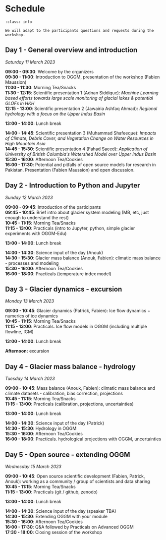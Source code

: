 # Schedule


```{admonition} This schedule is only indicative!
:class: info

We will adapt to the participants questions and requests during the workshop.
```


## Day 1 - General overview and introduction

*Saturday 11 March 2023*

**09:00 - 09:30**: Welcome by the organizers<br>
**09:30 - 11:00**: Introduction to OGGM, presentation of the workshop (Fabien Maussion)<br>
**11:00 - 11:30**: Morning Tea/Snacks<br>
**11:30 - 12:15**: Scientific presentation 1 (Adnan Siddique): *Machine Learning based efforts towards large scale monitoring of glacial lakes & potential GLOFs in HKH*<br>
**12:15 - 13:00**: Scientific presentation 2 (Jawairia Ashfaq Ahmad): *Regional hydrology with a focus on the Upper Indus Basin*<br>

**13:00 - 14:00**: Lunch break

**14:00 - 14:45**: Scientific presentation 3 (Muhammad Shafeeque): *Impacts of Climate, Debris Cover, and Vegetation Change on Water Resources in High Mountain Asia*<br>
**14:45 - 15:30**: Scientific presentation 4 (Fahad Saeed): *Application of University of British Columbia's Watershed Model over Upper Indus Basin*<br>
**15:30 - 16:00**: Afternoon Tea/Cookies<br>
**16:00 - 17:30**: Potential and pitfalls of open source models for research in Pakistan. Presentation (Fabien Maussion) and open discussion.<br>

## Day 2 - Introduction to Python and Jupyter

*Sunday 12 March 2023*

**09:00 - 09:45**: Introduction of the participants<br>
**09:45 - 10:45**: Brief intro about glacier system modeling (MB, etc, just enough to understand the rest)<br> 
**10:45 - 11:15**: Morning Tea/Snacks<br>
**11:15 - 13:00**: Practicals (intro to Jupyter, python, simple glacier experiments with OGGM-Edu)<br>

**13:00 - 14:00**: Lunch break

**14:00 - 14:30**: Science input of the day (Anouk)<br> 
**14:30 - 15:30**: Glacier mass balance (Anouk, Fabien): climatic mass balance - processes and modeling<br> 
**15:30 - 16:00**: Afternoon Tea/Cookies<br>
**16:00 - 18:00**: Practicals (temperature index model)<br>

## Day 3 - Glacier dynamics - excursion

*Monday 13 March 2023*

**09:00 - 10:45**: Glacier dynamics (Patrick, Fabien): Ice flow dynamics + numerics of ice dynamics<br> 
**10:45 - 11:15**: Morning Tea/Snacks<br> 
**11:15 - 13:00**: Practicals. Ice flow models in OGGM (including multiple flowline, IGM)<br> 

**13:00 - 14:00**: Lunch break

**Afternoon:** excursion

## Day 4 - Glacier mass balance - hydrology

*Tuesday 14 March 2023*

**09:00 - 10:45**: Mass balance (Anouk, Fabien): climatic mass balance and climate datasets - calibration, bias correction, projections<br> 
**10:45 - 11:15**: Morning Tea/Snacks<br> 
**11:15 - 13:00**: Practicals (calibration, projections, uncertainties)<br> 

**13:00 - 14:00**: Lunch break

**14:00 - 14:30**: Science input of the day (Patrick)<br> 
**14:30 - 15:30**: Hydrology in OGGM<br> 
**15:30 - 16:00**: Afternoon Tea/Cookies<br> 
**16:00 - 18:00**: Practicals. hydrological projections with OGGM, uncertainties<br> 

## Day 5 - Open source - extending OGGM

*Wednesday 15 March 2023*

**09:00 - 10:45**: Open source scientific development (Fabien, Patrick, Anouk): working as a community / group of scientists and data sharing<br> 
**10:45 - 11:15**: Morning Tea/Snacks<br> 
**11:15 - 13:00**: Practicals (git / github, zenodo)<br> 

**13:00 - 14:00**: Lunch break

**14:00 - 14:30**: Science input of the day (speaker TBA)<br> 
**14:30 - 15:30**: Extending OGGM with your module<br> 
**15:30 - 16:00**: Afternoon Tea/Cookies<br> 
**16:00 - 17:30**: Q&A followed by Practicals on Advanced OGGM<br> 
**17:30 - 18:00**: Closing session of the workshop<br> 
